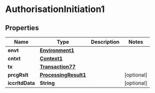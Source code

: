 

# AuthorisationInitiation1

## Properties

Name | Type | Description | Notes
------------ | ------------- | ------------- | -------------
**envt** | [**Environment1**](Environment1.md) |  | 
**cntxt** | [**Context1**](Context1.md) |  | 
**tx** | [**Transaction77**](Transaction77.md) |  | 
**prcgRslt** | [**ProcessingResult1**](ProcessingResult1.md) |  |  [optional]
**iccrltdData** | **String** |  |  [optional]



